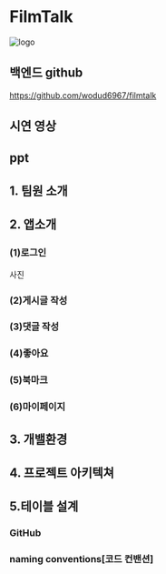 # FilmTalk

![logo](https://github.com/user-attachments/assets/50a436db-334d-457f-81da-7b998437fdfe)



## 백엔드 github
https://github.com/wodud6967/filmtalk

## 시연 영상

## ppt

## 1. 팀원 소개

## 2. 앱소개

### (1)로그인
사진

### (2)게시글 작성

### (3)댓글 작성

### (4)좋아요

### (5)북마크

### (6)마이페이지

## 3. 개밸환경

## 4. 프로젝트 아키텍쳐

## 5.테이블 설계

### GitHub

### naming conventions[코드 컨밴션]
